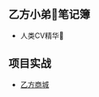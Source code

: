 ## 乙方小弟🤳笔记簿 <!-- {docsify-ignore} -->

- 人类CV精华🥽

## 项目实战 <!-- {docsify-ignore} -->

- [乙方商城](项目实战/乙方商城/项目简介 "分布式商城项目实战")

